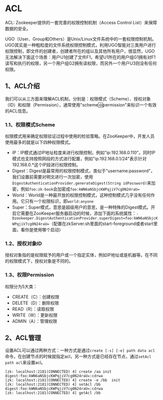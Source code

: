 # ACL
ACL: Zookeeper提供的一套完善的权限控制机制（Access Control List）来保障数据的安全。

UGO（User、Group和Others）是Unix/Linux文件系统中的一套权限控制机制。UGO其实是一种粗粒度的文件系统权限控制模式，利用UGO智能对三类用户进行权限控制，即文件的创建者，创建者所在的组以及其他所有用户，很显然，UGO无法解决下面这个场景：用户U1创建了文件F1，希望U1所在的用户组G1拥有对F1读写和执行的权限，另一个用户组G2拥有读权限，而另外一个用户U3则没有任何权限。

## 1、ACL介绍
我们可以从三方面来理解ACL机制，分别是：权限模式（Scheme）、授权对象（ID）和权限（Permission），通常使用"scheme:id:permission"来标识一个有效的ACL信息。

### 1.1、权限模式Scheme
权限模式用来确定权限验证过程中使用的检验策略。在ZooKeeper中，开发人员使用最多的就是以下四种权限模式。
* IP：IP模式通过IP地址粒度来进行权限控制，例如"ip:192.168.0.110"。同时IP模式也支持按照网段的方式进行配置，例如"ip:192.168.0.1/24"表示针对192.168.0.*这个IP段进行权限控制。
* Digest：Digest是最常用的权限控制模式，类似于"username:password"，我们设置前需要对明文进行一次加密，使用`DigestAuthenticationProvider.generateDigest(String idPassword)`来加密，例如`foo:zk-book`会加密成`foo:kWN6aNSbjcKWPqjiV7cg0N24raU=`
* World：World是一种最开放的权限控制模式，这种控制模式几乎没有任何作用。它只有一个权限标识，即`world:anyone`
* Super：Super模式，意思是超级用户的意思，是一种特殊的Digest模式。开启它需要在ZooKeeper服务器启动的时候，添加下面的系统属性：`-Dzookeeper.DigestAuthenticationProvider.superDigest=foo:kWN6aNSbjcKWPqjiV7cg0N24raU=`（配置在zkServer.sh里面的start-foreground或者start里面，看你是使用哪个启动）

### 1.2、授权对象ID
授权对象指的是权限赋予的用户或一个指定实体，例如IP地址或是机器等。在不同的权限模式下，授权对象是不同的。

### 1.3、权限Permission
权限分为5大类：
* CREATE（C）：创建权限
* DELETE（D）：删除权限
* READ（R）：读取权限
* WRITE（W）：更新权限
* ADMIN（A）：管理权限

## 2、ACL管理
设置ACL可以通过两种方式：一种方式是通过`create [-s] [-e] path data acl`命令，在创建节点的时候就指定acl，另一种方式是已经存在节点，通过`setAcl path acl`来设置acl。

```
[zk: localhost:2181(CONNECTED) 4] create /aa init digest:foo:kWN6aNSbjcKWPqjiV7cg0N24raU=:cdrwa
[zk: localhost:2181(CONNECTED) 4] create -e /bb  init
[zk: localhost:2181(CONNECTED) 4] setAcl /bb digest:foo:kWN6aNSbjcKWPqjiV7cg0N24raU=:cdrwa
[zk: localhost:2181(CONNECTED) 4] getAcl /bb
```
